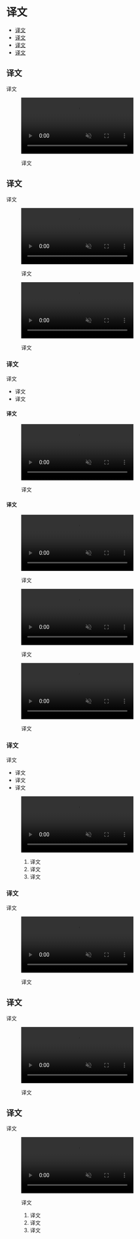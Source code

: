 <div class="article__intro">

[en]: <> (Animated icons)
# 译文

<nav>

[en]: <> (Usage)
[en]: <> (Transitions)
[en]: <> (States)
[en]: <> (Theming)
* [译文](#usage)
* [译文](#transitions)
* [译文](#states)
* [译文](#theming)

</nav></div><div class="article__body">

[en]: <> (Usage)
<h2 id="usage">译文</h2>

[en]: <> (Animation reflects the action an icon performs in a way that adds polish and delight.)
译文

<figure><video controls loop muted preload="metadata" class="mdui-video-fluid"><source data-src="{assets_path}/iconography/animated-icons/01-meaning.mp4" src="{assets_path}/iconography/animated-icons/01-meaning.mp4" type="video/mp4"></video><figcaption>

[en]: <> (The animation of each icon is aligned with both the visual design and action they perform.)
译文

</figcaption></figure>

[en]: <> (Transitions)
<h2 id="transitions">译文</h2>

[en]: <> (Transitions connect animated icons between two visual states. Transitioning between two icons signifies that they are linked, and that pressing one icon makes the other icon available.)
译文

<div class="mdui-row-sm-2"><div class="mdui-col"><figure><video controls loop muted preload="metadata" class="mdui-video-fluid"><source data-src="{assets_path}/iconography/animated-icons/02-statechange.mp4" src="{assets_path}/iconography/animated-icons/02-statechange.mp4" type="video/mp4"></video><figcaption>

[en]: <> (Transitions show the connection between two icons.)
译文

</figcaption></figure></div><div class="mdui-col"><figure><video controls loop muted preload="metadata" class="mdui-video-fluid"><source data-src="{assets_path}/iconography/animated-icons/02-statechange-disable.mp4" src="{assets_path}/iconography/animated-icons/02-statechange-disable.mp4" type="video/mp4"></video><figcaption>

[en]: <> (Transitions are used to toggle between animated icons, such as between on and off states.)
译文

</figcaption></figure></div></div>

[en]: <> (Emphasis)
### 译文

[en]: <> (Animated icon transitions can use either simple or emphasized animation.)
译文

[en]: <> (Icons that aren’t prominent use a simple shared motion)
[en]: <> (Icons that are an important part of an app use detailed tweening)
* 译文
* 译文

<div class="mdui-row-sm-2"><div class="mdui-col">

[en]: <> (Simple)
#### 译文

<figure><video controls loop muted preload="metadata" class="mdui-video-fluid"><source data-src="{assets_path}/iconography/animated-icons/03-simple.mp4" src="{assets_path}/iconography/animated-icons/03-simple.mp4" type="video/mp4"></video><figcaption>

[en]: <> (Use shared motion on icons that don’t need to be emphasized. Fading, scaling, or rotating are simple ways to transition between icons.)
译文

</figcaption></figure></div><div class="mdui-col">

[en]: <> (Emphasized)
#### 译文

<figure><video controls loop muted preload="metadata" class="mdui-video-fluid"><source data-src="{assets_path}/iconography/animated-icons/03-complex.mp4" src="{assets_path}/iconography/animated-icons/03-complex.mp4" type="video/mp4"></video><figcaption>

[en]: <> (Detailed tweening calls attention and adds delight to important icons.)
译文

</figcaption></figure></div></div><div class="mdui-row-sm-2"><div class="mdui-col"><figure><video controls loop muted preload="metadata" class="mdui-video-fluid"><source data-src="{assets_path}/iconography/animated-icons/04-simple.mp4" src="{assets_path}/iconography/animated-icons/04-simple.mp4" type="video/mp4"></video><figcaption>

[en]: <> (Simple icon transitions are used when functionality is more important than style. Exiting icons simply fade out and entering icons fade in, subtly scaling up in size.)
译文

</figcaption></figure></div><div class="mdui-col"><figure><video controls loop muted preload="metadata" class="mdui-video-fluid"><source data-src="{assets_path}/iconography/animated-icons/04-complex-hype.mp4" src="{assets_path}/iconography/animated-icons/04-complex-hype.mp4" type="video/mp4"></video><figcaption>

[en]: <> (Detailed icon transitions are used on important UI elements, like controls in a music app.)
译文

</figcaption></figure></div></div>

[en]: <> (Duration)
### 译文

[en]: <> (The more complex an icon animation is, the longer duration it needs to have to avoid feeling rushed. To keep consistency across an app, use the same duration for icons that have similar levels of complexity. Most icons will fit into these three groups of recommended durations:)
译文

[en]: <> (Simple icon animations: 100ms)
[en]: <> (Average icon animations: 200ms)
[en]: <> (Complex icon animations: 500ms)
* 译文
* 译文
* 译文

<figure><video controls loop muted preload="metadata" class="mdui-video-fluid"><source data-src="{assets_path}/iconography/animated-icons/04-duration-v1.mp4" src="{assets_path}/iconography/animated-icons/04-duration-v1.mp4" type="video/mp4"></video><figcaption>

[en]: <> (Simple: 100ms)
[en]: <> (Average: 200ms)
[en]: <> (Complex: 500ms)
1. 译文
2. 译文
3. 译文

</figcaption></figure>

[en]: <> (Stagger)
### 译文

[en]: <> (Sets of icons can use staggered timing to perform entrances fluidly. They animate from left to right to give a sense of progression.)
译文

<figure><video controls loop muted preload="metadata" class="mdui-video-fluid"><source data-src="{assets_path}/iconography/animated-icons/05-stagger.mp4" src="{assets_path}/iconography/animated-icons/05-stagger.mp4" type="video/mp4"></video><figcaption>

[en]: <> (Icons in an app bar enter from left to right with staggered timing.)
译文

</figcaption></figure>

[en]: <> (States)
<h2 id="states">译文</h2>

[en]: <> (Icon animations can be used to reinforce a change in state.)
译文

<figure><video controls loop muted preload="metadata" class="mdui-video-fluid"><source data-src="{assets_path}/iconography/animated-icons/06-states.mp4" src="{assets_path}/iconography/animated-icons/06-states.mp4" type="video/mp4"></video><figcaption>

[en]: <> (Icons animate to indicate they have changed state by being selected.)
译文

</figcaption></figure>

[en]: <> (Theming)
<h2 id="theming">译文</h2>

[en]: <> (Animations should reflect a brand’s style.)
译文

<figure><video controls loop muted preload="metadata" class="mdui-video-fluid"><source data-src="{assets_path}/iconography/animated-icons/07-style-owl.mp4" src="{assets_path}/iconography/animated-icons/07-style-owl.mp4" type="video/mp4"></video><figcaption>

[en]: <> (These icon animations are inspired by the brand logo and loading state animations.)
译文

[en]: <> (Icon animations)
[en]: <> (Logo animation)
[en]: <> (Loading animation)
1. 译文
2. 译文
3. 译文

</figcaption></figure></div>
